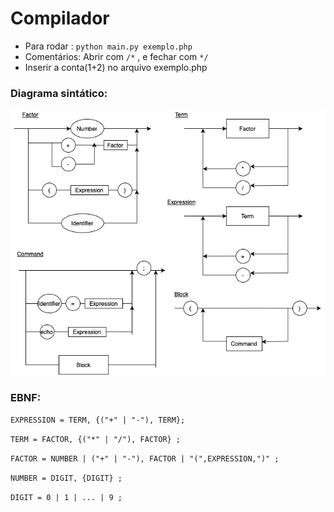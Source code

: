# Compilador

 - Para rodar : ``` python main.py exemplo.php ```
 - Comentários: Abrir com `/*` , e fechar com `*/`
 - Inserir a conta(1+2) no arquivo exemplo.php

### Diagrama sintático:

![alt text](ds_compilador.png)

### EBNF:


`EXPRESSION = TERM, {("+" | "-"), TERM}; `

`TERM = FACTOR, {("*" | "/"), FACTOR} ;`

`FACTOR = NUMBER | ("+" | "-"), FACTOR | "(",EXPRESSION,")" ;`

`NUMBER = DIGIT, {DIGIT} ; `

`DIGIT = 0 | 1 | ... | 9 ;`
